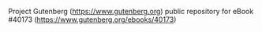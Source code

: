 Project Gutenberg (https://www.gutenberg.org) public repository for eBook #40173 (https://www.gutenberg.org/ebooks/40173)
